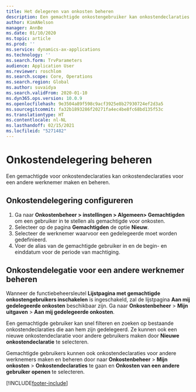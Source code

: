 ```yaml
---
title: Het delegeren van onkosten beheren
description: Een gemachtigde onkostengebruiker kan onkostendeclaraties voor een andere werknemer in de organisatie maken en beheren.
author: KimANelson
manager: AnnBe
ms.date: 01/10/2020
ms.topic: article
ms.prod: ''
ms.service: dynamics-ax-applications
ms.technology: ''
ms.search.form: TrvParameters
audience: Application User
ms.reviewer: roschlom
ms.search.scope: Core, Operations
ms.search.region: Global
ms.author: suvaidya
ms.search.validFrom: 2020-01-10
ms.dyn365.ops.version: 10.0.9
ms.openlocfilehash: 9e3504a89f598c9acf3925e8b27930724ef2d3a5
ms.sourcegitcommit: fa32b1893286f20271fa4ec4be8fc68bd135f53c
ms.translationtype: HT
ms.contentlocale: nl-NL
ms.lasthandoff: 02/15/2021
ms.locfileid: "5271482"
---
```

# <a name="manage-expense-delegation"></a>Onkostendelegering beheren

Een gemachtigde voor onkostendeclaraties kan onkostendeclaraties voor een andere werknemer maken en beheren.

## <a name="configure-expense-delegation"></a>Onkostendelegering configureren

1. Ga naar **Onkostenbeheer > instellingen > Algemeen> Gemachtigden** om een gebruiker in te stellen als gemachtigde voor onkosten.
2. Selecteer op de pagina **Gemachtigden** de optie **Nieuw**.
3. Selecteer de werknemer waarvoor een gedelegeerde moet worden gedefinieerd. 
4. Voer de alias van de gemachtigde gebruiker in en de begin- en einddatum voor de periode van machtiging.

## <a name="manage-expense-delegation-for-another-employee"></a>Onkostendelegatie voor een andere werknemer beheren

Wanneer de functiebeheersleutel **Lijstpagina met gemachtigde onkostengebruikers inschakelen** is ingeschakeld, zal de lijstpagina **Aan mij gedelegeerde onkosten** beschikbaar zijn. Ga naar **Onkostenbeheer** > **Mijn uitgaven** > **Aan mij gedelegeerde onkosten**.

Een gemachtigde gebruiker kan snel filteren en zoeken op bestaande onkostendeclaraties die aan hem zijn gedelegeerd. Ze kunnen ook een nieuwe onkostendeclaratie voor andere gebruikers maken door **Nieuwe onkostendeclaratie** te selecteren.

Gemachtigde gebruikers kunnen ook onkostendeclaraties voor andere werknemers maken en beheren door naar **Onkostenbeheer** > **Mijn onkosten** > **Onkostendeclaraties** te gaan en **Onkosten van een andere gebruiker openen** te selecteren.


[!INCLUDE[footer-include](../includes/footer-banner.md)]